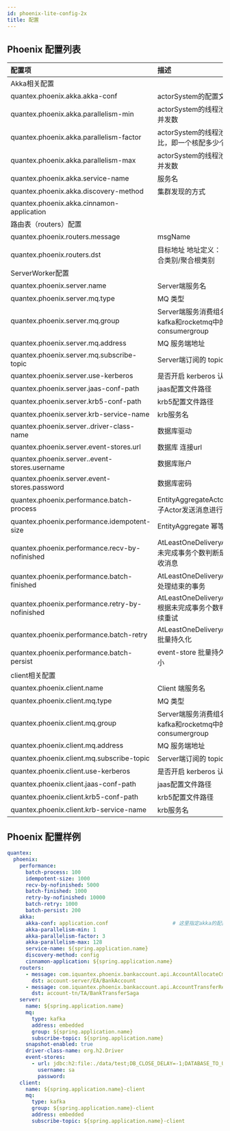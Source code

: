 ```yaml
---
id: phoenix-lite-config-2x
title: 配置
---
```


## Phoenix 配置列表

| 配置项                                        | 描述                                                       | 类型    | 默认值 | 
| :-------------------------------------------- | :--------------------------------------------------------- | :------ | :----- | 
| Akka相关配置                                  |                                                            |         |        | 
| quantex.phoenix.akka.akka-conf                | actorSystem的配置文件路径                                  | String  | application.conf      | 
| quantex.phoenix.akka.parallelism-min          | actorSystem的线程池配置最小并发数                          | Int     | 1      | 
| quantex.phoenix.akka.parallelism-factor       | actorSystem的线程池配置线程比，即一个核配多少个线程；      | Double  | 3      | 
| quantex.phoenix.akka.parallelism-max          | actorSystem的线程池配置最大并发数                          | Int     | 128    | 
| quantex.phoenix.akka.service-name             | 服务名                                                     | String  | 服务名 | 
| quantex.phoenix.akka.discovery-method         | 集群发现的方式                                             | String  | config | 
| quantex.phoenix.akka.cinnamon-application     |                                                            | String  | 服务名 | 
| 路由表（routers）配置                         |                                                            |         |        | 
| quantex.phoenix.routers.message               | msgName                                                    | String  | 无     | 
| quantex.phoenix.routers.dst                   | 目标地址   地址定义： 服务名/聚合类别/聚合根类别           | String  | 无     | 
| ServerWorker配置                              |                                                            |         |        | 
| quantex.phoenix.server.name                   | Server端服务名                                             | String  | 无     | 
| quantex.phoenix.server.mq.type                | MQ 类型                                                    | String  | kafka     | 
| quantex.phoenix.server.mq.group               | Server端服务消费组名，对应kafka和rocketmq中的consumergroup | String  | 无     | 
| quantex.phoenix.server.mq.address             | MQ 服务端地址                                              | String  | 无     | 
| quantex.phoenix.server.mq.subscribe-topic     | Server端订阅的 topic                                       | String  | 无     | 
| quantex.phoenix.server.use-kerberos           | 是否开启 kerberos 认证                                     | Boolean | false  | 
| quantex.phoenix.server.jaas-conf-path         | jaas配置文件路径                                           | String  | 无     | 
| quantex.phoenix.server.krb5-conf-path         | krb5配置文件路径                                           | String  | 无     | 
| quantex.phoenix.server.krb-service-name       | krb服务名                                                  | String  | 无     | 
| quantex.phoenix.server..driver-class-name     | 数据库驱动                                                 | String  | 无     | 
| quantex.phoenix.server.event-stores.url       | 数据库 连接url                                             | String  | 无     | 
| quantex.phoenix.server..event-stores.username | 数据库账户                                                 | String  | 无     | 
| quantex.phoenix.server.event-stores.password  | 数据库密码                                                 | String  | 无     | 
| quantex.phoenix.performance.batch-process     | EntityAggregateActor 批量向子Actor发送消息进行处理               | Int | 100  |
| quantex.phoenix.performance.idempotent-size   | EntityAggregate 幂等集合大小                                     | Int | 1000 |
| quantex.phoenix.performance.recv-by-nofinished| AtLeastOneDeliveryActor 根据未完成事务个数判断是否继续接收消息   | Int | 5000 |
| quantex.phoenix.performance.batch-finished    | AtLeastOneDeliveryActor 批量处理结束的事务                       | Int | 1000 |
| quantex.phoenix.performance.retry-by-nofinished | AtLeastOneDeliveryAggregate 根据未完成事务个数判断是否继续重试 | Int | 10000|
| quantex.phoenix.performance.batch-retry       | AtLeastOneDeliveryAggregate 批量持久化                           | Int | 1000 |
| quantex.phoenix.performance.batch-persist     | event-store 批量持久化 批次大小                                  | Int | 200  |
| client相关配置                                |                                                            |         |        | 
| quantex.phoenix.client.name                   | Client 端服务名                                            | String  | 无     | 
| quantex.phoenix.client.mq.type                | MQ 类型                                                    | String  | kafka     | 
| quantex.phoenix.client.mq.group               | Server端服务消费组名，对应kafka和rocketmq中的consumergroup | String  | 无     | 
| quantex.phoenix.client.mq.address             | MQ 服务端地址                                              | String  | 无     | 
| quantex.phoenix.client.mq.subscribe-topic     | Server端订阅的 topic                                       | String  | 无     | 
| quantex.phoenix.client.use-kerberos           | 是否开启 kerberos 认证                                     | Boolean | false  | 
| quantex.phoenix.client.jaas-conf-path         | jaas配置文件路径                                           | String  | 无     | 
| quantex.phoenix.client.krb5-conf-path         | krb5配置文件路径                                           | String  | 无     | 
| quantex.phoenix.client.krb-service-name       | krb服务名                                                  | String  | 无     | 



## Phoenix 配置样例

```yaml
quantex:
  phoenix:
    performance:
      batch-process: 100
      idempotent-size: 1000
      recv-by-nofinished: 5000
      batch-finished: 1000
      retry-by-nofinished: 10000
      batch-retry: 1000
      batch-persist: 200
    akka:
      akka-conf: application.conf                     # 这里指定akka的配置文件
      akka-parallelism-min: 1
      akka-parallelism-factor: 3
      akka-parallelism-max: 128
      service-name: ${spring.application.name}
      discovery-method: config
      cinnamon-application: ${spring.application.name}
    routers:
      - message: com.iquantex.phoenix.bankaccount.api.AccountAllocateCmd
        dst: account-server/EA/BankAccount
      - message: com.iquantex.phoenix.bankaccount.api.AccountTransferReq
        dst: account-tn/TA/BankTransferSaga
    server:
      name: ${spring.application.name}
      mq:
        type: kafka
        address: embedded
        group: ${spring.application.name}
        subscribe-topic: ${spring.application.name}
      snapshot-enabled: true
      driver-class-name: org.h2.Driver
      event-stores:
        - url: jdbc:h2:file:./data/test;DB_CLOSE_DELAY=-1;DATABASE_TO_UPPER=FALSE;INIT=CREATE SCHEMA IF NOT EXISTS PUBLIC
          username: sa
          password:
    client:
      name: ${spring.application.name}-client
      mq:
        type: kafka
        group: ${spring.application.name}-client
        address: embedded
        subscribe-topic: ${spring.application.name}-client

```

